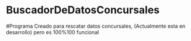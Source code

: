 # BuscadorDeDatosConcursales
#Programa Creado para rescatar datos concursales, (Actualmente esta en desarrollo) pero es 100%100 funcional
